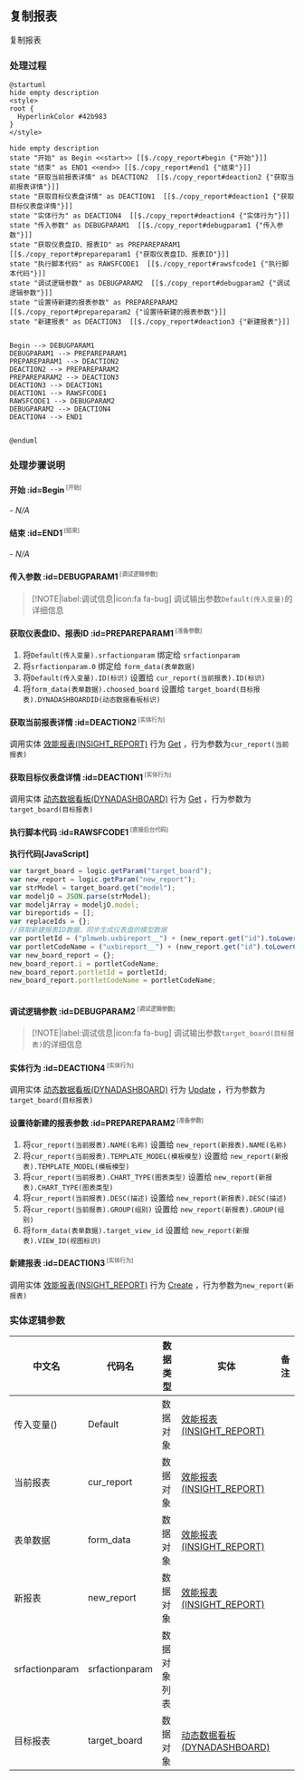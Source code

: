 ## 复制报表 <!-- {docsify-ignore-all} -->

   复制报表

### 处理过程

```plantuml
@startuml
hide empty description
<style>
root {
  HyperlinkColor #42b983
}
</style>

hide empty description
state "开始" as Begin <<start>> [[$./copy_report#begin {"开始"}]]
state "结束" as END1 <<end>> [[$./copy_report#end1 {"结束"}]]
state "获取当前报表详情" as DEACTION2  [[$./copy_report#deaction2 {"获取当前报表详情"}]]
state "获取目标仪表盘详情" as DEACTION1  [[$./copy_report#deaction1 {"获取目标仪表盘详情"}]]
state "实体行为" as DEACTION4  [[$./copy_report#deaction4 {"实体行为"}]]
state "传入参数" as DEBUGPARAM1  [[$./copy_report#debugparam1 {"传入参数"}]]
state "获取仪表盘ID、报表ID" as PREPAREPARAM1  [[$./copy_report#prepareparam1 {"获取仪表盘ID、报表ID"}]]
state "执行脚本代码" as RAWSFCODE1  [[$./copy_report#rawsfcode1 {"执行脚本代码"}]]
state "调试逻辑参数" as DEBUGPARAM2  [[$./copy_report#debugparam2 {"调试逻辑参数"}]]
state "设置待新建的报表参数" as PREPAREPARAM2  [[$./copy_report#prepareparam2 {"设置待新建的报表参数"}]]
state "新建报表" as DEACTION3  [[$./copy_report#deaction3 {"新建报表"}]]


Begin --> DEBUGPARAM1
DEBUGPARAM1 --> PREPAREPARAM1
PREPAREPARAM1 --> DEACTION2
DEACTION2 --> PREPAREPARAM2
PREPAREPARAM2 --> DEACTION3
DEACTION3 --> DEACTION1
DEACTION1 --> RAWSFCODE1
RAWSFCODE1 --> DEBUGPARAM2
DEBUGPARAM2 --> DEACTION4
DEACTION4 --> END1


@enduml
```


### 处理步骤说明

#### 开始 :id=Begin<sup class="footnote-symbol"> <font color=gray size=1>[开始]</font></sup>



*- N/A*
#### 结束 :id=END1<sup class="footnote-symbol"> <font color=gray size=1>[结束]</font></sup>



*- N/A*

#### 传入参数 :id=DEBUGPARAM1<sup class="footnote-symbol"> <font color=gray size=1>[调试逻辑参数]</font></sup>



> [!NOTE|label:调试信息|icon:fa fa-bug]
> 调试输出参数`Default(传入变量)`的详细信息


#### 获取仪表盘ID、报表ID :id=PREPAREPARAM1<sup class="footnote-symbol"> <font color=gray size=1>[准备参数]</font></sup>



1. 将`Default(传入变量).srfactionparam` 绑定给  `srfactionparam`
2. 将`srfactionparam.0` 绑定给  `form_data(表单数据)`
3. 将`Default(传入变量).ID(标识)` 设置给  `cur_report(当前报表).ID(标识)`
4. 将`form_data(表单数据).choosed_board` 设置给  `target_board(目标报表).DYNADASHBOARDID(动态数据看板标识)`

#### 获取当前报表详情 :id=DEACTION2<sup class="footnote-symbol"> <font color=gray size=1>[实体行为]</font></sup>



调用实体 [效能报表(INSIGHT_REPORT)](module/Insight/insight_report.md) 行为 [Get](module/Insight/insight_report#行为) ，行为参数为`cur_report(当前报表)`

#### 获取目标仪表盘详情 :id=DEACTION1<sup class="footnote-symbol"> <font color=gray size=1>[实体行为]</font></sup>



调用实体 [动态数据看板(DYNADASHBOARD)](module/Base/dyna_dashboard.md) 行为 [Get](module/Base/dyna_dashboard#行为) ，行为参数为`target_board(目标报表)`

#### 执行脚本代码 :id=RAWSFCODE1<sup class="footnote-symbol"> <font color=gray size=1>[直接后台代码]</font></sup>



<p class="panel-title"><b>执行代码[JavaScript]</b></p>

```javascript
var target_board = logic.getParam("target_board");
var new_report = logic.getParam("new_report");
var strModel = target_board.get("model");
var modeljO = JSON.parse(strModel);
var modeljArray = modeljO.model;
var bireportids = [];
var replaceIds = {};
//获取新建报表ID数据，同步生成仪表盘的模型数据
var portletId = ("plmweb.uxbireport__") + (new_report.get("id").toLowerCase());
var portletCodeName = ("uxbireport__") + (new_report.get("id").toLowerCase());
var new_board_report = {};
new_board_report.i = portletCodeName;
new_board_report.portletId = portletId;
new_board_report.portletCodeName = portletCodeName;



```

#### 调试逻辑参数 :id=DEBUGPARAM2<sup class="footnote-symbol"> <font color=gray size=1>[调试逻辑参数]</font></sup>



> [!NOTE|label:调试信息|icon:fa fa-bug]
> 调试输出参数`target_board(目标报表)`的详细信息


#### 实体行为 :id=DEACTION4<sup class="footnote-symbol"> <font color=gray size=1>[实体行为]</font></sup>



调用实体 [动态数据看板(DYNADASHBOARD)](module/Base/dyna_dashboard.md) 行为 [Update](module/Base/dyna_dashboard#行为) ，行为参数为`target_board(目标报表)`

#### 设置待新建的报表参数 :id=PREPAREPARAM2<sup class="footnote-symbol"> <font color=gray size=1>[准备参数]</font></sup>



1. 将`cur_report(当前报表).NAME(名称)` 设置给  `new_report(新报表).NAME(名称)`
2. 将`cur_report(当前报表).TEMPLATE_MODEL(模板模型)` 设置给  `new_report(新报表).TEMPLATE_MODEL(模板模型)`
3. 将`cur_report(当前报表).CHART_TYPE(图表类型)` 设置给  `new_report(新报表).CHART_TYPE(图表类型)`
4. 将`cur_report(当前报表).DESC(描述)` 设置给  `new_report(新报表).DESC(描述)`
5. 将`cur_report(当前报表).GROUP(组别)` 设置给  `new_report(新报表).GROUP(组别)`
6. 将`form_data(表单数据).target_view_id` 设置给  `new_report(新报表).VIEW_ID(视图标识)`

#### 新建报表 :id=DEACTION3<sup class="footnote-symbol"> <font color=gray size=1>[实体行为]</font></sup>



调用实体 [效能报表(INSIGHT_REPORT)](module/Insight/insight_report.md) 行为 [Create](module/Insight/insight_report#行为) ，行为参数为`new_report(新报表)`



### 实体逻辑参数

|    中文名   |    代码名    |  数据类型    |  实体   |备注 |
| --------| --------| -------- | -------- | --------   |
|传入变量(<i class="fa fa-check"/></i>)|Default|数据对象|[效能报表(INSIGHT_REPORT)](module/Insight/insight_report.md)||
|当前报表|cur_report|数据对象|[效能报表(INSIGHT_REPORT)](module/Insight/insight_report.md)||
|表单数据|form_data|数据对象|[效能报表(INSIGHT_REPORT)](module/Insight/insight_report.md)||
|新报表|new_report|数据对象|[效能报表(INSIGHT_REPORT)](module/Insight/insight_report.md)||
|srfactionparam|srfactionparam|数据对象列表|||
|目标报表|target_board|数据对象|[动态数据看板(DYNADASHBOARD)](module/Base/dyna_dashboard.md)||
